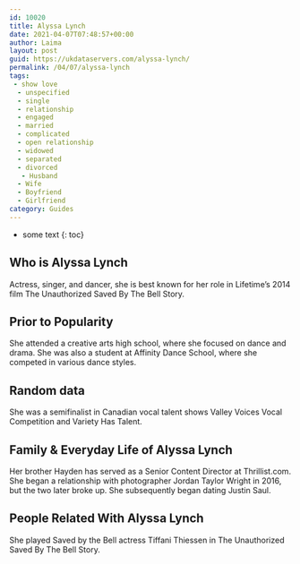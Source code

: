 ```yaml
---
id: 10020
title: Alyssa Lynch
date: 2021-04-07T07:48:57+00:00
author: Laima
layout: post
guid: https://ukdataservers.com/alyssa-lynch/
permalink: /04/07/alyssa-lynch
tags:
 - show love
  - unspecified
  - single
  - relationship
  - engaged
  - married
  - complicated
  - open relationship
  - widowed
  - separated
  - divorced
   - Husband
  - Wife
  - Boyfriend
  - Girlfriend
category: Guides
---
```


* some text
{: toc}


## Who is Alyssa Lynch
                  
                  
                  
Actress, singer, and dancer, she is best known for her role in Lifetime&#8217;s 2014 film The Unauthorized Saved By The Bell Story.
                  
              
            
              
            
                
                
                
## Prior to Popularity
                  
                  
                  
She attended a creative arts high school, where she focused on dance and drama. She was also a student at Affinity Dance School, where she competed in various dance styles.
                  
              
            
              
            
                
                
                
## Random data
                  
                  
                  
She was a semifinalist in Canadian vocal talent shows Valley Voices Vocal Competition and Variety Has Talent.
                  
              
            
              
            
                
                
                
## Family & Everyday Life of Alyssa Lynch
                  
                  
                  
Her brother Hayden has served as a Senior Content Director at Thrillist.com. She began a relationship with photographer Jordan Taylor Wright in 2016, but the two later broke up. She subsequently began dating Justin Saul.
                  
              
            
              
            
                
                
                
## People Related With Alyssa Lynch
                  
                  
                  
She played Saved by the Bell actress Tiffani Thiessen in The Unauthorized Saved By The Bell Story.
                  
              
            
              
            
                
              
            
              
              
            
            
              
            
          
          
          